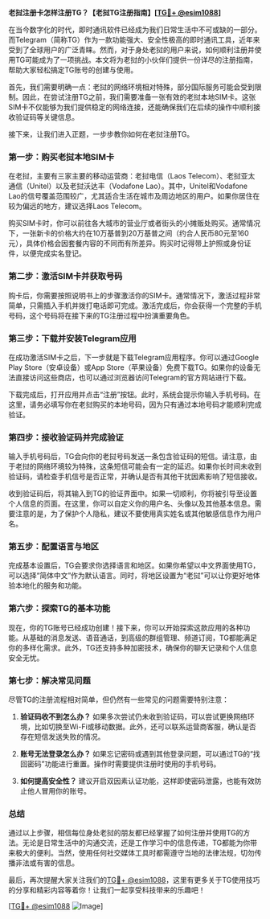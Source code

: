 **老挝注册卡怎样注册TG？【老挝TG注册指南】[[TG💪+ @esim1088](https://t.me/s/esim1088)]**

在当今数字化的时代，即时通讯软件已经成为我们日常生活中不可或缺的一部分。而Telegram（简称TG）作为一款功能强大、安全性极高的即时通讯工具，近年来受到了全球用户的广泛青睐。然而，对于身处老挝的用户来说，如何顺利注册并使用TG可能成为了一项挑战。本文将为老挝的小伙伴们提供一份详尽的注册指南，帮助大家轻松搞定TG账号的创建与使用。

首先，我们需要明确一点：老挝的网络环境相对特殊，部分国际服务可能会受到限制。因此，在尝试注册TG之前，我们需要准备一张有效的老挝本地SIM卡。这张SIM卡不仅能够为我们提供稳定的网络连接，还能确保我们在后续的操作中顺利接收验证码等关键信息。

接下来，让我们进入正题，一步步教你如何在老挝注册TG。

### **第一步：购买老挝本地SIM卡**
在老挝，主要有三家主要的移动运营商：老挝电信（Laos Telecom）、老挝亚太通信（Unitel）以及老挝沃达丰（Vodafone Lao）。其中，Unitel和Vodafone Lao的信号覆盖范围较广，尤其适合生活在城市及周边地区的用户。如果你居住在较为偏远的地方，建议选择Laos Telecom。

购买SIM卡时，你可以前往各大城市的营业厅或者街头的小摊贩处购买。通常情况下，一张新卡的价格大约在10万基普到20万基普之间（约合人民币80元至160元），具体价格会因套餐内容的不同而有所差异。购买时记得带上护照或身份证件，以便完成实名登记。

### **第二步：激活SIM卡并获取号码**
购卡后，你需要按照说明书上的步骤激活你的SIM卡。通常情况下，激活过程非常简单，只需插入手机并拨打电话即可完成。激活完成后，你会获得一个完整的手机号码，这个号码将在接下来的TG注册过程中扮演重要角色。

### **第三步：下载并安装Telegram应用**
在成功激活SIM卡之后，下一步就是下载Telegram应用程序。你可以通过Google Play Store（安卓设备）或App Store（苹果设备）免费下载TG。如果你的设备无法直接访问这些商店，也可以通过浏览器访问Telegram的官方网站进行下载。

下载完成后，打开应用并点击“注册”按钮。此时，系统会提示你输入手机号码。在这里，请务必填写你在老挝购买的本地号码，因为只有通过本地号码才能顺利完成验证。

### **第四步：接收验证码并完成验证**
输入手机号码后，TG会向你的老挝号码发送一条包含验证码的短信。请注意，由于老挝的网络环境较为特殊，这条短信可能会有一定的延迟。如果你长时间未收到验证码，请检查手机信号是否正常，并确认是否有其他干扰因素影响了短信接收。

收到验证码后，将其输入到TG的验证界面中。如果一切顺利，你将被引导至设置个人信息的页面。在这里，你可以自定义你的用户名、头像以及其他基本信息。需要注意的是，为了保护个人隐私，建议不要使用真实姓名或其他敏感信息作为用户名。

### **第五步：配置语言与地区**
完成基本设置后，TG会要求你选择语言和地区。如果你希望以中文界面使用TG，可以选择“简体中文”作为默认语言。同时，将地区设置为“老挝”可以让你更好地体验本地化的服务和功能。

### **第六步：探索TG的基本功能**
现在，你的TG账号已经成功创建！接下来，你可以开始探索这款应用的各种功能。从基础的消息发送、语音通话，到高级的群组管理、频道订阅，TG都能满足你的多样化需求。此外，TG还支持多种加密技术，确保你的聊天记录和个人信息安全无忧。

### **第七步：解决常见问题**
尽管TG的注册流程相对简单，但仍然有一些常见的问题需要特别注意：

1. **验证码收不到怎么办？**
   如果多次尝试仍未收到验证码，可以尝试更换网络环境，比如切换至Wi-Fi或移动数据。此外，还可以联系运营商客服，确认是否存在短信发送失败的情况。

2. **账号无法登录怎么办？**
   如果忘记密码或遇到其他登录问题，可以通过TG的“找回密码”功能进行重置。操作时需要提供注册时使用的手机号码。

3. **如何提高安全性？**
   建议开启双因素认证功能，这样即使密码泄露，也能有效防止他人冒用你的账号。

### **总结**
通过以上步骤，相信每位身处老挝的朋友都已经掌握了如何注册并使用TG的方法。无论是日常生活中的沟通交流，还是工作学习中的信息传递，TG都能为你带来极大的便利。当然，使用任何社交媒体工具时都需遵守当地的法律法规，切勿传播非法或有害的信息。

最后，再次提醒大家关注我们的[TG💪+ @esim1088](https://t.me/s/esim1088)，这里有更多关于TG使用技巧的分享和精彩内容等着你！让我们一起享受科技带来的乐趣吧！

[[TG💪+ @esim1088](https://t.me/s/esim1088) ![Image](https://i.postimg.cc/4NQfJmqS/Snipaste-2025-05-13-00-14-12.png)]